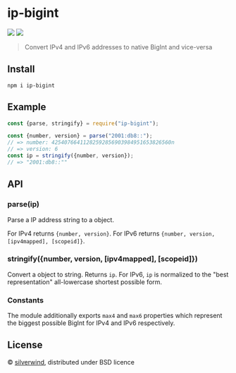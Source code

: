 # ip-bigint
[![](https://img.shields.io/npm/v/ip-bigint.svg?style=flat)](https://www.npmjs.org/package/ip-bigint) [![](https://img.shields.io/npm/dm/ip-bigint.svg)](https://www.npmjs.org/package/ip-bigint)

> Convert IPv4 and IPv6 addresses to native BigInt and vice-versa

## Install

```
npm i ip-bigint
```

## Example

```js
const {parse, stringify} = require("ip-bigint");

const {number, version} = parse("2001:db8::");
// => number: 42540766411282592856903984951653826560n
// => version: 6
const ip = stringify({number, version});
// => "2001:db8::""

```

## API

### parse(ip)

Parse a IP address string to a object.

For IPv4 returns `{number, version}`.
For IPv6 returns `{number, version, [ipv4mapped], [scopeid]}`.

### stringify({number, version, [ipv4mapped], [scopeid]})

Convert a object to string. Returns `ip`. For IPv6, `ip` is normalized to the "best representation" all-lowercase shortest possible form.

### Constants

The module additionally exports `max4` and `max6` properties which represent the biggest possible BigInt for IPv4 and IPv6 respectively.

## License

© [silverwind](https://github.com/silverwind), distributed under BSD licence
